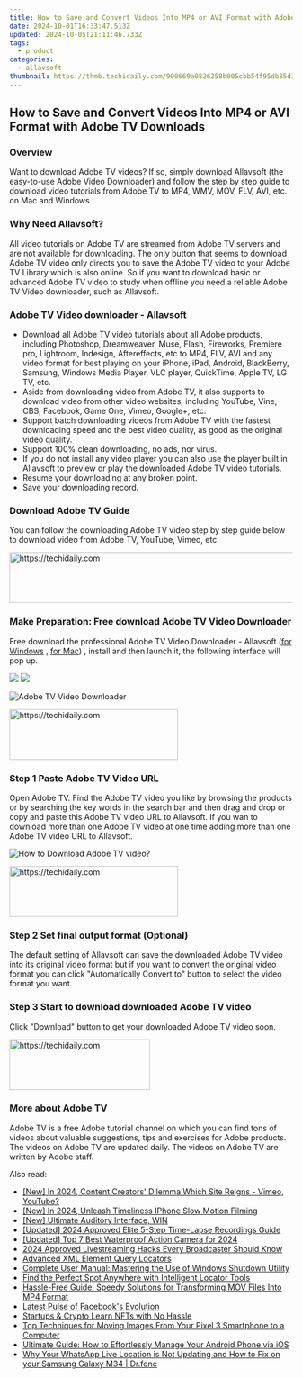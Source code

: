 ```yaml
---
title: How to Save and Convert Videos Into MP4 or AVI Format with Adobe TV Downloads
date: 2024-10-01T16:33:47.513Z
updated: 2024-10-05T21:11:46.733Z
tags:
  - product
categories:
  - allavsoft
thumbnail: https://thmb.techidaily.com/900669a0826258b005cbb54f95db85d32c0fe952715d9bffb54b8b7633050cc8.jpg
---
```


## How to Save and Convert Videos Into MP4 or AVI Format with Adobe TV Downloads

### Overview

Want to download Adobe TV videos? If so, simply download Allavsoft (the easy-to-use Adobe Video Downloader) and follow the step by step guide to download video tutorials from Adobe TV to MP4, WMV, MOV, FLV, AVI, etc. on Mac and Windows

### Why Need Allavsoft?

All video tutorials on Adobe TV are streamed from Adobe TV servers and are not available for downloading. The only button that seems to download Adobe TV video only directs you to save the Adobe TV video to your Adobe TV Library which is also online. So if you want to download basic or advanced Adobe TV video to study when offline you need a reliable Adobe TV Video downloader, such as Allavsoft.

### Adobe TV Video downloader - Allavsoft

* Download all Adobe TV video tutorials about all Adobe products, including Photoshop, Dreamweaver, Muse, Flash, Fireworks, Premiere pro, Lightroom, Indesign, Aftereffects, etc to MP4, FLV, AVI and any video format for best playing on your iPhone, iPad, Android, BlackBerry, Samsung, Windows Media Player, VLC player, QuickTime, Apple TV, LG TV, etc.
* Aside from downloading video from Adobe TV, it also supports to download video from other video websites, including YouTube, Vine, CBS, Facebook, Game One, Vimeo, Google+, etc.
* Support batch downloading videos from Adobe TV with the fastest downloading speed and the best video quality, as good as the original video quality.
* Support 100% clean downloading, no ads, nor virus.
* If you do not install any video player you can also use the player built in Allavsoft to preview or play the downloaded Adobe TV video tutorials.
* Resume your downloading at any broken point.
* Save your downloading record.

### Download Adobe TV Guide

You can follow the downloading Adobe TV video step by step guide below to download video from Adobe TV, YouTube, Vimeo, etc.

<!-- affiliate ads begin -->
<a href="https://ephamedtechinc.pxf.io/c/5597632/2136615/26400" target="_top" id="2136615">
  <img src="//a.impactradius-go.com/display-ad/26400-2136615" border="0" alt="https://techidaily.com" width="728" height="90"/>
</a>
<img height="0" width="0" src="https://ephamedtechinc.pxf.io/i/5597632/2136615/26400" style="position:absolute;visibility:hidden;" border="0" />
<!-- affiliate ads end -->

### Make Preparation: Free download Adobe TV Video Downloader

Free download the professional Adobe TV Video Downloader - Allavsoft ([for Windows](https://tools.techidaily.com/allavsoft/products/) , [for Mac](https://tools.techidaily.com/allavsoft/products/)) , install and then launch it, the following interface will pop up.

[![](https://www.allavsoft.com/how-to/../images/how-to/free-download-win.jpg)](https://tools.techidaily.com/allavsoft/products/) [![](https://www.allavsoft.com/how-to/../images/how-to/free-download-mac.jpg)](https://tools.techidaily.com/allavsoft/products/)

![Adobe TV Video Downloader](https://www.allavsoft.com/how-to/../images/allavsoft/screen-shot-600.jpg)

<!-- affiliate ads begin -->
<a href="https://25home.pxf.io/c/5597632/2148646/16836" target="_top" id="2148646">
  <img src="//a.impactradius-go.com/display-ad/16836-2148646" border="0" alt="https://techidaily.com" width="300" height="90"/>
</a>
<img height="0" width="0" src="https://25home.pxf.io/i/5597632/2148646/16836" style="position:absolute;visibility:hidden;" border="0" />
<!-- affiliate ads end -->

### Step 1 Paste Adobe TV Video URL

Open Adobe TV. Find the Adobe TV video you like by browsing the products or by searching the key words in the search bar and then drag and drop or copy and paste this Adobe TV video URL to Allavsoft. If you wan to download more than one Adobe TV video at one time adding more than one Adobe TV video URL to Allavsoft.

![How to Download Adobe TV video?](https://www.allavsoft.com/how-to/../images/how-to/download-rtmp-video/download-rtmp-video.jpg)

<!-- affiliate ads begin -->
<a href="https://aligracehair.sjv.io/c/5597632/1896505/19272" target="_top" id="1896505">
  <img src="//a.impactradius-go.com/display-ad/19272-1896505" border="0" alt="https://techidaily.com" width="300" height="90"/>
</a>
<img height="0" width="0" src="https://aligracehair.sjv.io/i/5597632/1896505/19272" style="position:absolute;visibility:hidden;" border="0" />
<!-- affiliate ads end -->

### Step 2 Set final output format (Optional)

The default setting of Allavsoft can save the downloaded Adobe TV video into its original video format but if you want to convert the original video format you can click "Automatically Convert to" button to select the video format you want.

### Step 3 Start to download downloaded Adobe TV video

Click "Download" button to get your downloaded Adobe TV video soon.

<!-- affiliate ads begin -->
<a href="https://aligracehair.sjv.io/c/5597632/2135412/19272" target="_top" id="2135412">
  <img src="//a.impactradius-go.com/display-ad/19272-2135412" border="0" alt="https://techidaily.com" width="250" height="90"/>
</a>
<img height="0" width="0" src="https://aligracehair.sjv.io/i/5597632/2135412/19272" style="position:absolute;visibility:hidden;" border="0" />
<!-- affiliate ads end -->

### More about Adobe TV

Adobe TV is a free Adobe tutorial channel on which you can find tons of videos about valuable suggestions, tips and exercises for Adobe products. The videos on Adobe TV are updated daily. The videos on Adobe TV are written by Adobe staff.

<ins class="adsbygoogle"
     style="display:block"
     data-ad-format="autorelaxed"
     data-ad-client="ca-pub-7571918770474297"
     data-ad-slot="1223367746"></ins>

<ins class="adsbygoogle"
     style="display:block"
     data-ad-client="ca-pub-7571918770474297"
     data-ad-slot="8358498916"
     data-ad-format="auto"
     data-full-width-responsive="true"></ins>

<span class="atpl-alsoreadstyle">Also read:</span>
<div><ul>
<li><a href="https://facebook-video-share.techidaily.com/new-in-2024-content-creators-dilemma-which-site-reigns-vimeo-youtube/"><u>[New] In 2024, Content Creators' Dilemma Which Site Reigns - Vimeo, YouTube?</u></a></li>
<li><a href="https://screen-sharing-recording.techidaily.com/new-in-2024-unleash-timeliness-iphone-slow-motion-filming/"><u>[New] In 2024, Unleash Timeliness IPhone Slow Motion Filming</u></a></li>
<li><a href="https://fox-helps.techidaily.com/new-ultimate-auditory-interface-win/"><u>[New] Ultimate Auditory Interface, WIN</u></a></li>
<li><a href="https://remote-screen-capture.techidaily.com/updated-2024-approved-elite-5-step-time-lapse-recordings-guide/"><u>[Updated] 2024 Approved Elite 5-Step Time-Lapse Recordings Guide</u></a></li>
<li><a href="https://fox-friendly.techidaily.com/updated-top-7-best-waterproof-action-camera-for-2024/"><u>[Updated] Top 7 Best Waterproof Action Camera for 2024</u></a></li>
<li><a href="https://fox-direct.techidaily.com/2024-approved-livestreaming-hacks-every-broadcaster-should-know/"><u>2024 Approved Livestreaming Hacks Every Broadcaster Should Know</u></a></li>
<li><a href="https://fox-ssl.techidaily.com/advanced-xml-element-query-locators/"><u>Advanced XML Element Query Locators</u></a></li>
<li><a href="https://fox-ssl.techidaily.com/complete-user-manual-mastering-the-use-of-windows-shutdown-utility/"><u>Complete User Manual: Mastering the Use of Windows Shutdown Utility</u></a></li>
<li><a href="https://fox-ssl.techidaily.com/find-the-perfect-spot-anywhere-with-intelligent-locator-tools/"><u>Find the Perfect Spot Anywhere with Intelligent Locator Tools</u></a></li>
<li><a href="https://fox-ssl.techidaily.com/hassle-free-guide-speedy-solutions-for-transforming-mov-files-into-mp4-format/"><u>Hassle-Free Guide: Speedy Solutions for Transforming MOV Files Into MP4 Format</u></a></li>
<li><a href="https://facebook-video-recording.techidaily.com/latest-pulse-of-facebooks-evolution/"><u>Latest Pulse of Facebook's Evolution</u></a></li>
<li><a href="https://extra-lessons.techidaily.com/startups-and-crypto-learn-nfts-with-no-hassle/"><u>Startups & Crypto Learn NFTs with No Hassle</u></a></li>
<li><a href="https://fox-ssl.techidaily.com/top-techniques-for-moving-images-from-your-pixel-3-smartphone-to-a-computer/"><u>Top Techniques for Moving Images From Your Pixel 3 Smartphone to a Computer</u></a></li>
<li><a href="https://fox-ssl.techidaily.com/ultimate-guide-how-to-effortlessly-manage-your-android-phone-via-ios/"><u>Ultimate Guide: How to Effortlessly Manage Your Android Phone via iOS</u></a></li>
<li><a href="https://location-social.techidaily.com/why-your-whatsapp-live-location-is-not-updating-and-how-to-fix-on-your-samsung-galaxy-m34-drfone-by-drfone-virtual-android/"><u>Why Your WhatsApp Live Location is Not Updating and How to Fix on your Samsung Galaxy M34 | Dr.fone</u></a></li>
</ul></div>


